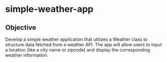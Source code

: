 # simple-weather-app

## Objective

Develop a simple weather application that utilizes a Weather class to structure data fetched from a weather API. The app will allow users to input a location (like a city name or zipcode) and display the corresponding weather information.
